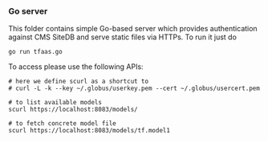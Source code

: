 ### Go server

This folder contains simple Go-based server which provides authentication
against CMS SiteDB and serve static files via HTTPs. To run it just do
```
go run tfaas.go
```
To access please use the following APIs:
```
# here we define scurl as a shortcut to
# curl -L -k --key ~/.globus/userkey.pem --cert ~/.globus/usercert.pem

# to list available models
scurl https://localhost:8083/models/

# to fetch concrete model file
scurl https://localhost:8083/models/tf.model1
```
